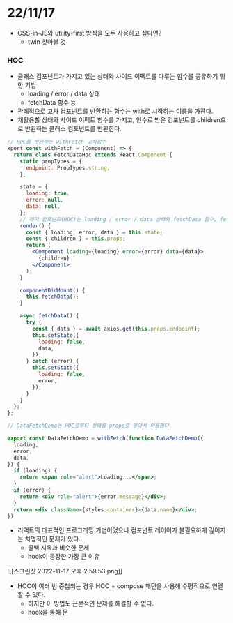 # 22/11/17

- CSS-in-JS와 utility-first 방식을 모두 사용하고 싶다면?
	- twin 찾아볼 것

### HOC

- 클래스 컴포넌트가 가지고 있는 상태와 사이드 이펙트를 다루는 함수를 공유하기 위한 기법
	- loading / error / data 상태 
	- fetchData 함수 등
- 관례적으로 고차 컴포넌트를 반환하는 함수는 with로 시작하는 이름을 가진다.
- 재활용할 상태와 사이드 이펙트 함수를 가지고, 인수로 받은 컴포넌트를 children으로 반환하는 클래스 컴포넌트를 반환한다.

```jsx
// HOC를 반환하는 withFetch 고차함수
xport const withFetch = (Component) => {
  return class FetchDataHoc extends React.Component {
    static propTypes = {
      endpoint: PropTypes.string,
    };

    state = {
      loading: true,
      error: null,
      data: null,
    };
	// 래퍼 컴포넌트(HOC)는 loading / error / data 상태와 fetchData 함수, fetchData를 사용하기 위한 라이프 사이클 메서드를 가지고 side effect를 처리한다. 
    render() {
      const { loading, error, data } = this.state;
      const { children } = this.props;
      return (
        <Component loading={loading} error={error} data={data}>
          {children}
        </Component>
      );
    }

    componentDidMount() {
      this.fetchData();
    }

    async fetchData() {
      try {
        const { data } = await axios.get(this.props.endpoint);
        this.setState({
          loading: false,
          data,
        });
      } catch (error) {
        this.setState({
          loading: false,
          error,
        });
      }
    }
  };
};

// DataFetchDemo는 HOC로부터 상태를 props로 받아서 이용한다.

export const DataFetchDemo = withFetch(function DataFetchDemo({
  loading,
  error,
  data,
}) {
  if (loading) {
    return <span role="alert">Loading...</span>;
  }
  if (error) {
    return <div role="alert">{error.message}</div>;
  }
  return <div className={styles.container}>{data.name}</div>;
});

```

- 리액트의 대표적인 프로그래밍 기법이었으나 컴포넌트 레이어가 불필요하게 깊어지는 치명적인 문제가 있다.
	- 콜백 지옥과 비슷한 문제
	- hook이 등장한 가장 큰 이유

![[스크린샷 2022-11-17 오후 2.59.53.png]]

- HOC이 여러 번 중첩되는 경우 HOC + compose 패턴을 사용해 수평적으로 연결할 수 있다.
	- 하지만 이 방법도 근본적인 문제를 해결할 수 없다.
	- hook을 통해 문